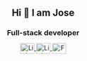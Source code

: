<h2 align="center" style="margin-bottom: 0px;" id="title">
  Hi 👋 I am Jose
</h2>
<h3 align="center" style="margin-bottom: 4px;">
  Full-stack developer
</h3>

<div style="flex-basis: 25%;">  
  <p align="center">
    <a href="https://josetmnn.vercel.app" target="blank">
      <img
        align="center"
        src="https://raw.githubusercontent.com/rahuldkjain/github-profile-readme-generator/master/src/images/icons/FrontendDevelopment/svelte.svg" alt="LinkedIn" height="24" width="32"
        />
    </a>
    <a href="https://linkedin.com/in/jedtomanan" target="blank">
      <img
        align="center"
        src="https://raw.githubusercontent.com/rahuldkjain/github-profile-readme-generator/master/src/images/icons/Social/linked-in-alt.svg" alt="LinkedIn" height="24" width="32"
        />
    </a>
    <a href="https://fb.com/jedtomanan" target="blank">
      <img
        align="center"
        src="https://raw.githubusercontent.com/rahuldkjain/github-profile-readme-generator/master/src/images/icons/Social/facebook.svg" alt="Facebook" height="24" width="32"
        />
    </a>
  </p>
</div>

<!-- <div style="display: flex;"> -->  
  <!-- <a href="https://github.com/anuraghazra/github-readme-stats" align="center" style="cursor: help;">
    <img
      src="https://github-readme-stats.vercel.app/api?username=JoseTomanan&show_icons=true&count_private=true&include_all_commits=true&theme=github_dark_dimmed&hide=contribs"
      alt="Stats" align="center"
      />
  </a>
</div> -->


<!--
<h3 align="left">Languages and Tools:</h3>
<p align="left"> <a href="https://www.figma.com/" target="_blank" rel="noreferrer"> <img src="https://www.vectorlogo.zone/logos/figma/figma-icon.svg" alt="figma" width="40" height="40"/> </a> <a href="https://git-scm.com/" target="_blank" rel="noreferrer"> <img src="https://www.vectorlogo.zone/logos/git-scm/git-scm-icon.svg" alt="git" width="40" height="40"/> </a> <a href="https://www.postgresql.org" target="_blank" rel="noreferrer"> <img src="https://raw.githubusercontent.com/devicons/devicon/master/icons/postgresql/postgresql-original-wordmark.svg" alt="postgresql" width="40" height="40"/> </a> <a href="https://spring.io/" target="_blank" rel="noreferrer"> <img src="https://www.vectorlogo.zone/logos/springio/springio-icon.svg" alt="spring" width="40" height="40"/> </a> <a href="https://www.sqlite.org/" target="_blank" rel="noreferrer"> <img src="https://www.vectorlogo.zone/logos/sqlite/sqlite-icon.svg" alt="sqlite" width="40" height="40"/> </a> <a href="https://svelte.dev" target="_blank" rel="noreferrer"> <img src="https://upload.wikimedia.org/wikipedia/commons/1/1b/Svelte_Logo.svg" alt="svelte" width="40" height="40"/> </a> <a href="https://tailwindcss.com/" target="_blank" rel="noreferrer"> <img src="https://www.vectorlogo.zone/logos/tailwindcss/tailwindcss-icon.svg" alt="tailwind" width="40" height="40"/> </a> <a href="https://zapier.com" target="_blank" rel="noreferrer"> <img src="https://www.vectorlogo.zone/logos/zapier/zapier-icon.svg" alt="zapier" width="40" height="40"/> </a> </p>
-->

<!--
- 📫 How to reach me **jdtomanan@up.edu.ph**
<h3 align="left">Connect with me:</h3>
-->
